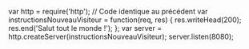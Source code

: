 var http = require('http');
// Code identique au précédent
var instructionsNouveauVisiteur = function(req, res)
{
  res.writeHead(200);
  res.end('Salut tout le monde !');
};
var server = http.createServer(instructionsNouveauVisiteur);
server.listen(8080);